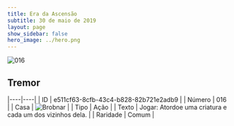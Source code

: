 ```yaml
---
title: Era da Ascensão
subtitle: 30 de maio de 2019
layout: page
show_sidebar: false
hero_image: ../hero.png
---
```


![016](https://cdn.keyforgegame.com/media/card_front/pt/435_016_VVVXP68JJQH5_pt.png)

## Tremor

|----|----|
| ID | e511cf63-8cfb-43c4-b828-82b721e2adb9 |
| Número | 016 |
| Casa | ![Brobnar](https://archonarcana.com/images/thumb/e/e0/Brobnar.png/22px-Brobnar.png "Brobnar") |
| Tipo | Ação |
| Texto | Jogar: Atordoe uma criatura e cada um dos vizinhos dela. |
| Raridade | Comum |
